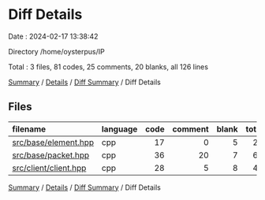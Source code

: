 # Diff Details

Date : 2024-02-17 13:38:42

Directory /home/oysterpus/IP

Total : 3 files,  81 codes, 25 comments, 20 blanks, all 126 lines

[Summary](results.md) / [Details](details.md) / [Diff Summary](diff.md) / Diff Details

## Files
| filename | language | code | comment | blank | total |
| :--- | :--- | ---: | ---: | ---: | ---: |
| [src/base/element.hpp](/src/base/element.hpp) | cpp | 17 | 0 | 5 | 22 |
| [src/base/packet.hpp](/src/base/packet.hpp) | cpp | 36 | 20 | 7 | 63 |
| [src/client/client.hpp](/src/client/client.hpp) | cpp | 28 | 5 | 8 | 41 |

[Summary](results.md) / [Details](details.md) / [Diff Summary](diff.md) / Diff Details